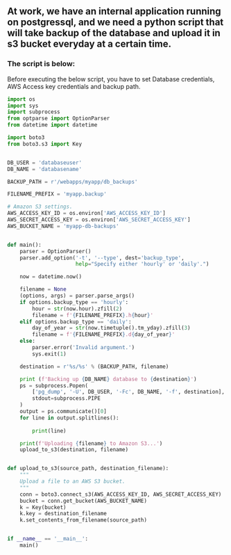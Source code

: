 ## At work, we have an internal application running on postgressql, and we need a python script that will take backup of the database and upload it in s3 bucket everyday at a certain time.

### The script is below:

Before executing the below script, you have to set Database credentials, AWS Access key credentials and backup path.

```python
import os
import sys
import subprocess
from optparse import OptionParser
from datetime import datetime

import boto3
from boto3.s3 import Key


DB_USER = 'databaseuser'
DB_NAME = 'databasename'

BACKUP_PATH = r'/webapps/myapp/db_backups'

FILENAME_PREFIX = 'myapp.backup'

# Amazon S3 settings.
AWS_ACCESS_KEY_ID = os.environ['AWS_ACCESS_KEY_ID']
AWS_SECRET_ACCESS_KEY = os.environ['AWS_SECRET_ACCESS_KEY']
AWS_BUCKET_NAME = 'myapp-db-backups'


def main():
    parser = OptionParser()
    parser.add_option('-t', '--type', dest='backup_type',
                      help="Specify either 'hourly' or 'daily'.")

    now = datetime.now()

    filename = None
    (options, args) = parser.parse_args()
    if options.backup_type == 'hourly':
        hour = str(now.hour).zfill(2)
        filename = f'{FILENAME_PREFIX}.h{hour}'
    elif options.backup_type == 'daily':
        day_of_year = str(now.timetuple().tm_yday).zfill(3)
        filename = f'{FILENAME_PREFIX}.d{day_of_year}'
    else:
        parser.error('Invalid argument.')
        sys.exit(1)

    destination = r'%s/%s' % (BACKUP_PATH, filename)

    print (f'Backing up {DB_NAME} database to {destination}')
    ps = subprocess.Popen(
        ['pg_dump', '-U', DB_USER, '-Fc', DB_NAME, '-f', destination],
        stdout=subprocess.PIPE
    )
    output = ps.communicate()[0]
    for line in output.splitlines():
        
        print(line)

    print(f'Uploading {filename} to Amazon S3...')
    upload_to_s3(destination, filename)


def upload_to_s3(source_path, destination_filename):
    """
    Upload a file to an AWS S3 bucket.
    """
    conn = boto3.connect_s3(AWS_ACCESS_KEY_ID, AWS_SECRET_ACCESS_KEY)
    bucket = conn.get_bucket(AWS_BUCKET_NAME)
    k = Key(bucket)
    k.key = destination_filename
    k.set_contents_from_filename(source_path)


if __name__ == '__main__':
    main()
    
```
